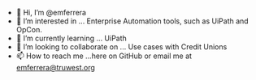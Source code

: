 - 👋 Hi, I’m @emferrera
- 👀 I’m interested in ... Enterprise Automation tools, such as UiPath and OpCon. 
- 🌱 I’m currently learning ... UiPath 
- 💞️ I’m looking to collaborate on ... Use cases with Credit Unions
- 📫 How to reach me ...here on GitHub or email me at emferrera@truwest.org 

<!---
emferrera/emferrera is a ✨ special ✨ repository because its `README.md` (this file) appears on your GitHub profile.
You can click the Preview link to take a look at your changes.
--->
